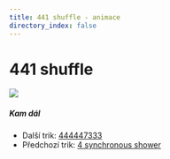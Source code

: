 ```yaml
---
title: 441 shuffle - animace
directory_index: false
---
```


# 441 shuffle

![](/animace/img/441-shuffle.gif)

##### Kam dál

- Další trik: [444447333](444447333.html "Další trik 444447333")
- Předchozí trik: [4 synchronous shower](4-synchronous-shower.html "Předchozí trik 4 synchronous shower")

